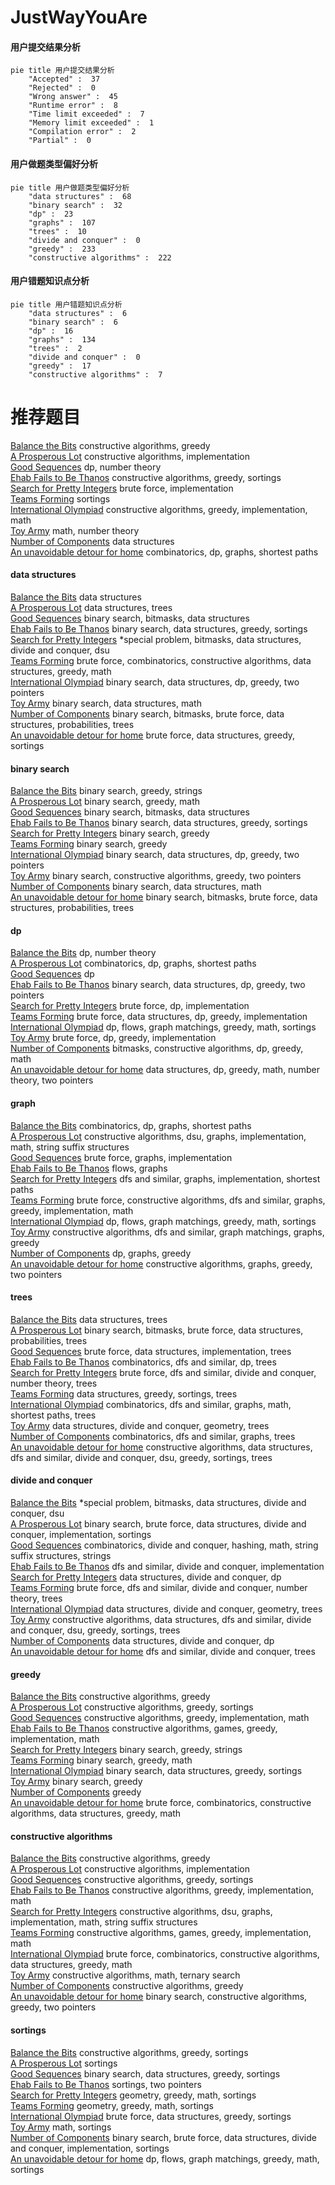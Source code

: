 # JustWayYouAre
<!-- tabs:start -->
#### **用户提交结果分析**

```mermaid
pie title 用户提交结果分析
    "Accepted" :  37
    "Rejected" :  0
    "Wrong answer" :  45
    "Runtime error" :  8
    "Time limit exceeded" :  7
    "Memory limit exceeded" :  1
    "Compilation error" :  2
    "Partial" :  0
```
#### **用户做题类型偏好分析**

```mermaid
pie title 用户做题类型偏好分析
    "data structures" :  68
    "binary search" :  32
    "dp" :  23
    "graphs" :  107
    "trees" :  10
    "divide and conquer" :  0
    "greedy" :  233
    "constructive algorithms" :  222
```
#### **用户错题知识点分析**

```mermaid
pie title 用户错题知识点分析
    "data structures" :  6
    "binary search" :  6
    "dp" :  16
    "graphs" :  134
    "trees" :  2
    "divide and conquer" :  0
    "greedy" :  17
    "constructive algorithms" :  7
```
<!-- tabs:end -->
# 推荐题目
[Balance the Bits](https://codeforces.com/contest/1504/problem/C)		constructive algorithms,
                        greedy		  
[A Prosperous Lot](http://codeforces.com/problemset/problem/934/B)		constructive algorithms,
                        implementation		  
[Good Sequences](https://codeforces.com/contest/265/problem/D)		dp,
                        number theory		  
[Ehab Fails to Be Thanos](http://codeforces.com/problemset/problem/1174/A)		constructive algorithms,
                        greedy,
                        sortings		  
[Search for Pretty Integers](https://codeforces.com/contest/872/problem/A)		brute force,
                        implementation		  
[Teams Forming](http://codeforces.com/problemset/problem/1092/B)		sortings		  
[International Olympiad](http://codeforces.com/problemset/problem/662/D)		constructive algorithms,
                        greedy,
                        implementation,
                        math		  
[Toy Army](http://codeforces.com/problemset/problem/84/A)		math,
                        number theory		  
[Number of Components](http://codeforces.com/problemset/problem/1270/H)		data structures		  
[An unavoidable detour for home](http://codeforces.com/problemset/problem/814/E)		combinatorics,
                        dp,
                        graphs,
                        shortest paths		  
<!-- tabs:start -->
#### **data structures**
[Balance the Bits](http://codeforces.com/problemset/problem/1270/H)		data structures		  
[A Prosperous Lot](http://codeforces.com/problemset/problem/916/E)		data structures,
                        trees		  
[Good Sequences](http://codeforces.com/problemset/problem/1401/F)		binary search,
                        bitmasks,
                        data structures		  
[Ehab Fails to Be Thanos](http://codeforces.com/problemset/problem/567/D)		binary search,
                        data structures,
                        greedy,
                        sortings		  
[Search for Pretty Integers](http://codeforces.com/problemset/problem/1386/C)		*special problem,
                        bitmasks,
                        data structures,
                        divide and conquer,
                        dsu		  
[Teams Forming](http://codeforces.com/problemset/problem/1276/C)		brute force,
                        combinatorics,
                        constructive algorithms,
                        data structures,
                        greedy,
                        math		  
[International Olympiad](http://codeforces.com/problemset/problem/1492/C)		binary search,
                        data structures,
                        dp,
                        greedy,
                        two pointers		  
[Toy Army](http://codeforces.com/problemset/problem/1490/G)		binary search,
                        data structures,
                        math		  
[Number of Components](http://codeforces.com/problemset/problem/1479/D)		binary search,
                        bitmasks,
                        brute force,
                        data structures,
                        probabilities,
                        trees		  
[An unavoidable detour for home](http://codeforces.com/problemset/problem/1497/A)		brute force,
                        data structures,
                        greedy,
                        sortings		  
#### **binary search**
[Balance the Bits](https://codeforces.com/contest/779/problem/D)		binary search,
                        greedy,
                        strings		  
[A Prosperous Lot](http://codeforces.com/problemset/problem/1366/A)		binary search,
                        greedy,
                        math		  
[Good Sequences](http://codeforces.com/problemset/problem/1401/F)		binary search,
                        bitmasks,
                        data structures		  
[Ehab Fails to Be Thanos](http://codeforces.com/problemset/problem/567/D)		binary search,
                        data structures,
                        greedy,
                        sortings		  
[Search for Pretty Integers](http://codeforces.com/problemset/problem/551/C)		binary search,
                        greedy		  
[Teams Forming](https://codeforces.com/contest/1169/problem/C)		binary search,
                        greedy		  
[International Olympiad](http://codeforces.com/problemset/problem/1492/C)		binary search,
                        data structures,
                        dp,
                        greedy,
                        two pointers		  
[Toy Army](http://codeforces.com/problemset/problem/1463/D)		binary search,
                        constructive algorithms,
                        greedy,
                        two pointers		  
[Number of Components](http://codeforces.com/problemset/problem/1490/G)		binary search,
                        data structures,
                        math		  
[An unavoidable detour for home](http://codeforces.com/problemset/problem/1479/D)		binary search,
                        bitmasks,
                        brute force,
                        data structures,
                        probabilities,
                        trees		  
#### **dp**
[Balance the Bits](https://codeforces.com/contest/265/problem/D)		dp,
                        number theory		  
[A Prosperous Lot](http://codeforces.com/problemset/problem/814/E)		combinatorics,
                        dp,
                        graphs,
                        shortest paths		  
[Good Sequences](http://codeforces.com/problemset/problem/1245/C)		dp		  
[Ehab Fails to Be Thanos](http://codeforces.com/problemset/problem/1492/C)		binary search,
                        data structures,
                        dp,
                        greedy,
                        two pointers		  
[Search for Pretty Integers](https://codeforces.com/contest/1457/problem/C)		brute force,
                        dp,
                        implementation		  
[Teams Forming](http://codeforces.com/problemset/problem/1491/C)		brute force,
                        data structures,
                        dp,
                        greedy,
                        implementation		  
[International Olympiad](http://codeforces.com/problemset/problem/1437/C)		dp,
                        flows,
                        graph matchings,
                        greedy,
                        math,
                        sortings		  
[Toy Army](http://codeforces.com/problemset/problem/1499/B)		brute force,
                        dp,
                        greedy,
                        implementation		  
[Number of Components](http://codeforces.com/problemset/problem/1491/D)		bitmasks,
                        constructive algorithms,
                        dp,
                        greedy,
                        math		  
[An unavoidable detour for home](http://codeforces.com/problemset/problem/1497/E1)		data structures,
                        dp,
                        greedy,
                        math,
                        number theory,
                        two pointers		  
#### **graph**
[Balance the Bits](http://codeforces.com/problemset/problem/814/E)		combinatorics,
                        dp,
                        graphs,
                        shortest paths		  
[A Prosperous Lot](http://codeforces.com/problemset/problem/441/D)		constructive algorithms,
                        dsu,
                        graphs,
                        implementation,
                        math,
                        string suffix structures		  
[Good Sequences](http://codeforces.com/problemset/problem/1510/K)		brute force,
                        graphs,
                        implementation		  
[Ehab Fails to Be Thanos](http://codeforces.com/problemset/problem/1383/F)		flows,
                        graphs		  
[Search for Pretty Integers](http://codeforces.com/problemset/problem/1105/D)		dfs and similar,
                        graphs,
                        implementation,
                        shortest paths		  
[Teams Forming](http://codeforces.com/problemset/problem/1487/C)		brute force,
                        constructive algorithms,
                        dfs and similar,
                        graphs,
                        greedy,
                        implementation,
                        math		  
[International Olympiad](http://codeforces.com/problemset/problem/1437/C)		dp,
                        flows,
                        graph matchings,
                        greedy,
                        math,
                        sortings		  
[Toy Army](http://codeforces.com/problemset/problem/1470/D)		constructive algorithms,
                        dfs and similar,
                        graph matchings,
                        graphs,
                        greedy		  
[Number of Components](http://codeforces.com/problemset/problem/1476/C)		dp,
                        graphs,
                        greedy		  
[An unavoidable detour for home](http://codeforces.com/problemset/problem/1304/D)		constructive algorithms,
                        graphs,
                        greedy,
                        two pointers		  
#### **trees**
[Balance the Bits](http://codeforces.com/problemset/problem/916/E)		data structures,
                        trees		  
[A Prosperous Lot](http://codeforces.com/problemset/problem/1479/D)		binary search,
                        bitmasks,
                        brute force,
                        data structures,
                        probabilities,
                        trees		  
[Good Sequences](http://codeforces.com/problemset/problem/1511/C)		brute force,
                        data structures,
                        implementation,
                        trees		  
[Ehab Fails to Be Thanos](http://codeforces.com/problemset/problem/1499/F)		combinatorics,
                        dfs and similar,
                        dp,
                        trees		  
[Search for Pretty Integers](http://codeforces.com/problemset/problem/1491/E)		brute force,
                        dfs and similar,
                        divide and conquer,
                        number theory,
                        trees		  
[Teams Forming](http://codeforces.com/problemset/problem/1466/D)		data structures,
                        greedy,
                        sortings,
                        trees		  
[International Olympiad](http://codeforces.com/problemset/problem/1495/D)		combinatorics,
                        dfs and similar,
                        graphs,
                        math,
                        shortest paths,
                        trees		  
[Toy Army](http://codeforces.com/problemset/problem/1303/G)		data structures,
                        divide and conquer,
                        geometry,
                        trees		  
[Number of Components](http://codeforces.com/problemset/problem/1454/E)		combinatorics,
                        dfs and similar,
                        graphs,
                        trees		  
[An unavoidable detour for home](http://codeforces.com/problemset/problem/1494/D)		constructive algorithms,
                        data structures,
                        dfs and similar,
                        divide and conquer,
                        dsu,
                        greedy,
                        sortings,
                        trees		  
#### **divide and conquer**
[Balance the Bits](http://codeforces.com/problemset/problem/1386/C)		*special problem,
                        bitmasks,
                        data structures,
                        divide and conquer,
                        dsu		  
[A Prosperous Lot](http://codeforces.com/problemset/problem/1461/D)		binary search,
                        brute force,
                        data structures,
                        divide and conquer,
                        implementation,
                        sortings		  
[Good Sequences](http://codeforces.com/problemset/problem/1466/G)		combinatorics,
                        divide and conquer,
                        hashing,
                        math,
                        string suffix structures,
                        strings		  
[Ehab Fails to Be Thanos](http://codeforces.com/problemset/problem/1490/D)		dfs and similar,
                        divide and conquer,
                        implementation		  
[Search for Pretty Integers](https://codeforces.com/contest/1483/problem/C)		data structures,
                        divide and conquer,
                        dp		  
[Teams Forming](http://codeforces.com/problemset/problem/1491/E)		brute force,
                        dfs and similar,
                        divide and conquer,
                        number theory,
                        trees		  
[International Olympiad](http://codeforces.com/problemset/problem/1303/G)		data structures,
                        divide and conquer,
                        geometry,
                        trees		  
[Toy Army](http://codeforces.com/problemset/problem/1494/D)		constructive algorithms,
                        data structures,
                        dfs and similar,
                        divide and conquer,
                        dsu,
                        greedy,
                        sortings,
                        trees		  
[Number of Components](http://codeforces.com/problemset/problem/1482/E)		data structures,
                        divide and conquer,
                        dp		  
[An unavoidable detour for home](http://codeforces.com/problemset/problem/566/C)		dfs and similar,
                        divide and conquer,
                        trees		  
#### **greedy**
[Balance the Bits](https://codeforces.com/contest/1504/problem/C)		constructive algorithms,
                        greedy		  
[A Prosperous Lot](http://codeforces.com/problemset/problem/1174/A)		constructive algorithms,
                        greedy,
                        sortings		  
[Good Sequences](http://codeforces.com/problemset/problem/662/D)		constructive algorithms,
                        greedy,
                        implementation,
                        math		  
[Ehab Fails to Be Thanos](http://codeforces.com/problemset/problem/570/B)		constructive algorithms,
                        games,
                        greedy,
                        implementation,
                        math		  
[Search for Pretty Integers](https://codeforces.com/contest/779/problem/D)		binary search,
                        greedy,
                        strings		  
[Teams Forming](http://codeforces.com/problemset/problem/1366/A)		binary search,
                        greedy,
                        math		  
[International Olympiad](http://codeforces.com/problemset/problem/567/D)		binary search,
                        data structures,
                        greedy,
                        sortings		  
[Toy Army](http://codeforces.com/problemset/problem/551/C)		binary search,
                        greedy		  
[Number of Components](http://codeforces.com/problemset/problem/1474/A)		greedy		  
[An unavoidable detour for home](http://codeforces.com/problemset/problem/1276/C)		brute force,
                        combinatorics,
                        constructive algorithms,
                        data structures,
                        greedy,
                        math		  
#### **constructive algorithms**
[Balance the Bits](https://codeforces.com/contest/1504/problem/C)		constructive algorithms,
                        greedy		  
[A Prosperous Lot](http://codeforces.com/problemset/problem/934/B)		constructive algorithms,
                        implementation		  
[Good Sequences](http://codeforces.com/problemset/problem/1174/A)		constructive algorithms,
                        greedy,
                        sortings		  
[Ehab Fails to Be Thanos](http://codeforces.com/problemset/problem/662/D)		constructive algorithms,
                        greedy,
                        implementation,
                        math		  
[Search for Pretty Integers](http://codeforces.com/problemset/problem/441/D)		constructive algorithms,
                        dsu,
                        graphs,
                        implementation,
                        math,
                        string suffix structures		  
[Teams Forming](http://codeforces.com/problemset/problem/570/B)		constructive algorithms,
                        games,
                        greedy,
                        implementation,
                        math		  
[International Olympiad](http://codeforces.com/problemset/problem/1276/C)		brute force,
                        combinatorics,
                        constructive algorithms,
                        data structures,
                        greedy,
                        math		  
[Toy Army](http://codeforces.com/problemset/problem/1316/C)		constructive algorithms,
                        math,
                        ternary search		  
[Number of Components](http://codeforces.com/problemset/problem/1493/A)		constructive algorithms,
                        greedy		  
[An unavoidable detour for home](http://codeforces.com/problemset/problem/1463/D)		binary search,
                        constructive algorithms,
                        greedy,
                        two pointers		  
#### **sortings**
[Balance the Bits](http://codeforces.com/problemset/problem/1174/A)		constructive algorithms,
                        greedy,
                        sortings		  
[A Prosperous Lot](http://codeforces.com/problemset/problem/1092/B)		sortings		  
[Good Sequences](http://codeforces.com/problemset/problem/567/D)		binary search,
                        data structures,
                        greedy,
                        sortings		  
[Ehab Fails to Be Thanos](http://codeforces.com/problemset/problem/1198/A)		sortings,
                        two pointers		  
[Search for Pretty Integers](https://codeforces.com/contest/1496/problem/C)		geometry,
                        greedy,
                        math,
                        sortings		  
[Teams Forming](http://codeforces.com/problemset/problem/1495/A)		geometry,
                        greedy,
                        math,
                        sortings		  
[International Olympiad](http://codeforces.com/problemset/problem/1497/A)		brute force,
                        data structures,
                        greedy,
                        sortings		  
[Toy Army](http://codeforces.com/problemset/problem/1427/A)		math,
                        sortings		  
[Number of Components](http://codeforces.com/problemset/problem/1461/D)		binary search,
                        brute force,
                        data structures,
                        divide and conquer,
                        implementation,
                        sortings		  
[An unavoidable detour for home](http://codeforces.com/problemset/problem/1437/C)		dp,
                        flows,
                        graph matchings,
                        greedy,
                        math,
                        sortings		  
<!-- tabs:end -->
